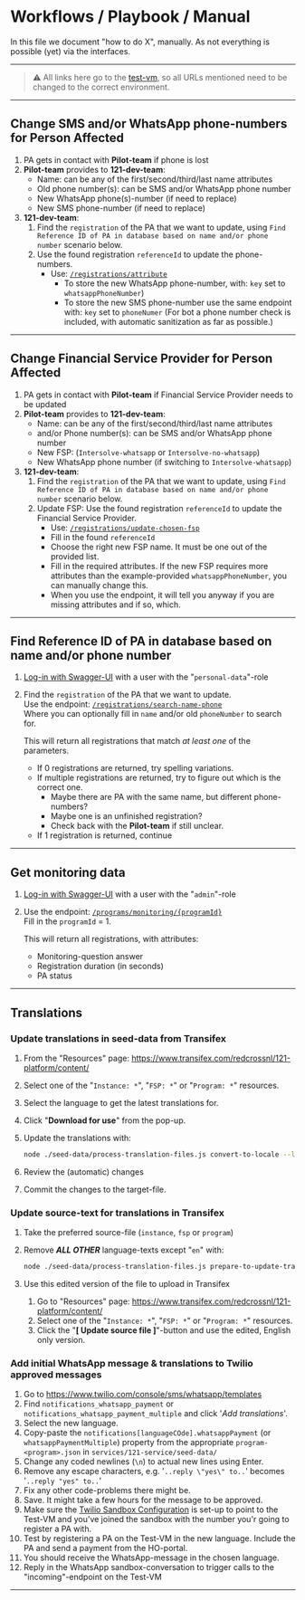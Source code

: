 # Workflows / Playbook / Manual

In this file we document "how to do X", manually. As not everything is possible (yet) via the interfaces.

---

> ⚠️ All links here go to the [test-vm](https://test-vm.121.global/), so all URLs mentioned need to be changed to the correct environment.

---

## Change SMS and/or WhatsApp phone-numbers for Person Affected

1. PA gets in contact with **Pilot-team** if phone is lost
2. **Pilot-team** provides to **121-dev-team**:
   - Name: can be any of the first/second/third/last name attributes
   - Old phone number(s): can be SMS and/or WhatsApp phone number
   - New WhatsApp phone(s)-number (if need to replace)
   - New SMS phone-number (if need to replace)
3. **121-dev-team**:
   1. Find the `registration` of the PA that we want to update, using `Find Reference ID of PA in database based on name and/or phone number` scenario below.
   2. Use the found registration `referenceId` to update the phone-numbers.
      - Use: [`/registrations/attribute`](https://test-vm.121.global/121-service/docs/#/registrations/attribute)
        - To store the new WhatsApp phone-number, with: `key` set to `whatsappPhoneNumber`)
        - To store the new SMS phone-number use the same endpoint with: `key` set to `phoneNumer` (For bot a phone number check is included, with automatic sanitization as far as possible.)

---

## Change Financial Service Provider for Person Affected

1. PA gets in contact with **Pilot-team** if Financial Service Provider needs to be updated
2. **Pilot-team** provides to **121-dev-team**:
   - Name: can be any of the first/second/third/last name attributes
   - and/or Phone number(s): can be SMS and/or WhatsApp phone number
   - New FSP: (`Intersolve-whatsapp` or `Intersolve-no-whatsapp`)
   - New WhatsApp phone number (if switching to `Intersolve-whatsapp`)
3. **121-dev-team**:
   1. Find the `registration` of the PA that we want to update, using `Find Reference ID of PA in database based on name and/or phone number` scenario below.
   2. Update FSP: Use the found registration `referenceId` to update the Financial Service Provider.
      - Use: [`/registrations/update-chosen-fsp`](https://test-vm.121.global/121-service/docs/#/registrations/post_registrations_update_chosen_fsp)
      - Fill in the found `referenceId`
      - Choose the right new FSP name. It must be one out of the provided list.
      - Fill in the required attributes. If the new FSP requires more attributes than the example-provided `whatsappPhoneNumber`, you can manually change this.
      - When you use the endpoint, it will tell you anyway if you are missing attributes and if so, which.

---

## Find Reference ID of PA in database based on name and/or phone number

1. [Log-in with Swagger-UI](./README.md#api-sign-uplog-in) with a user with the "`personal-data`"-role
2. Find the `registration` of the PA that we want to update.  
   Use the endpoint: [`/registrations/search-name-phone`](https://test-vm.121.global/121-service/docs/#/registrations/post_registrations_search_name_phone)  
   Where you can optionally fill in `name` and/or old `phoneNumber` to search for.

   This will return all registrations that match _at least one_ of the parameters.

   - If 0 registrations are returned, try spelling variations.
   - If multiple registrations are returned, try to figure out which is the correct one.
     - Maybe there are PA with the same name, but different phone-numbers?
     - Maybe one is an unfinished registration?
     - Check back with the **Pilot-team** if still unclear.
   - If 1 registration is returned, continue

---

## Get monitoring data

1. [Log-in with Swagger-UI](./README.md#api-sign-uplog-in) with a user with the "`admin`"-role
2. Use the endpoint: [`/programs/monitoring/{programId}`](https://test-vm.121.global/121-service/docs/#/programs/get_programs_monitoring__programId_)  
   Fill in the `programId` = 1.

   This will return all registrations, with attributes:

   - Monitoring-question answer
   - Registration duration (in seconds)
   - PA status

---

## Translations

### Update translations in seed-data from Transifex

1. From the "Resources" page: <https://www.transifex.com/redcrossnl/121-platform/content/>
2. Select one of the "`Instance: *`", "`FSP: *`" or "`Program: *`" resources.
3. Select the language to get the latest translations for.
4. Click "**Download for use**" from the pop-up.
5. Update the translations with:

   ```sh
   node ./seed-data/process-translation-files.js convert-to-locale --locale <translated-locale> --in <downloaded-file> --out <target-file> --merge
   ```

6. Review the (automatic) changes
7. Commit the changes to the target-file.

### Update source-text for translations in Transifex

1. Take the preferred source-file (`instance`, `fsp` or `program`)
2. Remove **_ALL OTHER_** language-texts except "`en`" with:

   ```sh
   node ./seed-data/process-translation-files.js prepare-to-update-transifex --in <source-file> --out <destination-file>
   ```

3. Use this edited version of the file to upload in Transifex

   1. Go to "Resources" page: <https://www.transifex.com/redcrossnl/121-platform/content/>
   2. Select one of the "`Instance: *`", "`FSP: *`" or "`Program: *`" resources.
   3. Click the "**[ Update source file ]**"-button and use the edited, English only version.

### Add initial WhatsApp message & translations to Twilio approved messages

1. Go to <https://www.twilio.com/console/sms/whatsapp/templates>
2. Find `notifications_whatsapp_payment` or `notifications_whatsapp_payment_multiple` and click '_Add translations_'.
3. Select the new language.
4. Copy-paste the `notifications[languageCOde].whatsappPayment` (or `whatsappPaymentMultiple`) property from the appropriate `program-<program>.json` in `services/121-service/seed-data/`
5. Change any coded newlines (`\n`) to actual new lines using Enter.
6. Remove any escape characters, e.g. '`..reply \"yes\" to..`' becomes '`..reply "yes" to..`'
7. Fix any other code-problems there might be.
8. Save. It might take a few hours for the message to be approved.
9. Make sure the [Twilio Sandbox Configuration](https://www.twilio.com/console/sms/whatsapp/sandbox) is set-up to point to the Test-VM and you've joined the sandbox with the number you'r going to register a PA with.
10. Test by registering a PA on the Test-VM in the new language. Include the PA and send a payment from the HO-portal.
11. You should receive the WhatsApp-message in the chosen language.
12. Reply in the WhatsApp sandbox-conversation to trigger calls to the "incoming"-endpoint on the Test-VM

---
